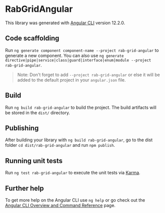 # RabGridAngular

This library was generated with [Angular CLI](https://github.com/angular/angular-cli) version 12.2.0.

## Code scaffolding

Run `ng generate component component-name --project rab-grid-angular` to generate a new component. You can also use `ng generate directive|pipe|service|class|guard|interface|enum|module --project rab-grid-angular`.
> Note: Don't forget to add `--project rab-grid-angular` or else it will be added to the default project in your `angular.json` file. 

## Build

Run `ng build rab-grid-angular` to build the project. The build artifacts will be stored in the `dist/` directory.

## Publishing

After building your library with `ng build rab-grid-angular`, go to the dist folder `cd dist/rab-grid-angular` and run `npm publish`.

## Running unit tests

Run `ng test rab-grid-angular` to execute the unit tests via [Karma](https://karma-runner.github.io).

## Further help

To get more help on the Angular CLI use `ng help` or go check out the [Angular CLI Overview and Command Reference](https://angular.io/cli) page.
